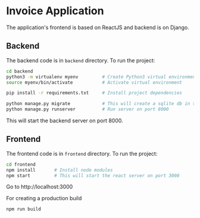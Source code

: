 # Invoice Application

The application's frontend is based on ReactJS and backend is on Django. 

## Backend

The backend code is in `backend` directory. To run the project:

```bash
cd backend
python3 -m virtualenv myenv         # Create Python3 virtual environment
source myenv/bin/activate           # Activate virtual environment

pip install -r requirements.txt     # Install project dependencies

python manage.py migrate            # This will create a sqlite db in the backend directory
python manage.py runserver          # Run server on port 8000
```
This will start the backend server on port 8000. 

## Frontend

The frontend code is in `frontend` directory. To run the project:
```bash
cd frontend           
npm install       # Install node modules
npm start         # This will start the react server on port 3000
```
Go to http://localhost:3000

For creating a production build
```bash
npm run build
```





